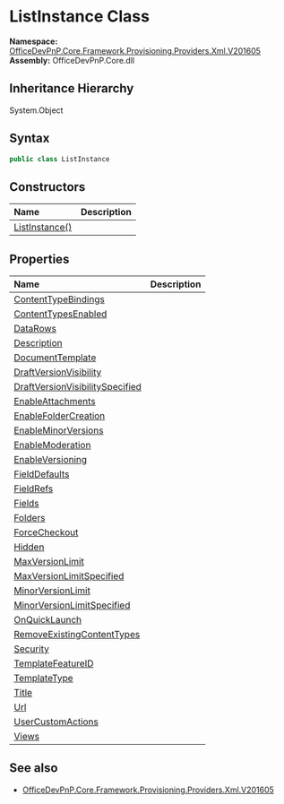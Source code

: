 # ListInstance Class
  

**Namespace:** [OfficeDevPnP.Core.Framework.Provisioning.Providers.Xml.V201605](OfficeDevPnP.Core.Framework.Provisioning.Providers.Xml.V201605.md)  
**Assembly:** OfficeDevPnP.Core.dll  
## Inheritance Hierarchy
System.Object  
## Syntax
```C#
public class ListInstance
```
## Constructors
|**Name**|**Description**|
|:-----|:-----|
| [ListInstance()](OfficeDevPnP.Core.Framework.Provisioning.Providers.Xml.V201605.ListInstance.ctor1.md) |  
## Properties
|**Name**|**Description**|
|:-----|:-----|
| [ContentTypeBindings](OfficeDevPnP.Core.Framework.Provisioning.Providers.Xml.V201605.ListInstance.ContentTypeBindings.md) | 
| [ContentTypesEnabled](OfficeDevPnP.Core.Framework.Provisioning.Providers.Xml.V201605.ListInstance.ContentTypesEnabled.md) | 
| [DataRows](OfficeDevPnP.Core.Framework.Provisioning.Providers.Xml.V201605.ListInstance.DataRows.md) | 
| [Description](OfficeDevPnP.Core.Framework.Provisioning.Providers.Xml.V201605.ListInstance.Description.md) | 
| [DocumentTemplate](OfficeDevPnP.Core.Framework.Provisioning.Providers.Xml.V201605.ListInstance.DocumentTemplate.md) | 
| [DraftVersionVisibility](OfficeDevPnP.Core.Framework.Provisioning.Providers.Xml.V201605.ListInstance.DraftVersionVisibility.md) | 
| [DraftVersionVisibilitySpecified](OfficeDevPnP.Core.Framework.Provisioning.Providers.Xml.V201605.ListInstance.DraftVersionVisibilitySpecified.md) | 
| [EnableAttachments](OfficeDevPnP.Core.Framework.Provisioning.Providers.Xml.V201605.ListInstance.EnableAttachments.md) | 
| [EnableFolderCreation](OfficeDevPnP.Core.Framework.Provisioning.Providers.Xml.V201605.ListInstance.EnableFolderCreation.md) | 
| [EnableMinorVersions](OfficeDevPnP.Core.Framework.Provisioning.Providers.Xml.V201605.ListInstance.EnableMinorVersions.md) | 
| [EnableModeration](OfficeDevPnP.Core.Framework.Provisioning.Providers.Xml.V201605.ListInstance.EnableModeration.md) | 
| [EnableVersioning](OfficeDevPnP.Core.Framework.Provisioning.Providers.Xml.V201605.ListInstance.EnableVersioning.md) | 
| [FieldDefaults](OfficeDevPnP.Core.Framework.Provisioning.Providers.Xml.V201605.ListInstance.FieldDefaults.md) | 
| [FieldRefs](OfficeDevPnP.Core.Framework.Provisioning.Providers.Xml.V201605.ListInstance.FieldRefs.md) | 
| [Fields](OfficeDevPnP.Core.Framework.Provisioning.Providers.Xml.V201605.ListInstance.Fields.md) | 
| [Folders](OfficeDevPnP.Core.Framework.Provisioning.Providers.Xml.V201605.ListInstance.Folders.md) | 
| [ForceCheckout](OfficeDevPnP.Core.Framework.Provisioning.Providers.Xml.V201605.ListInstance.ForceCheckout.md) | 
| [Hidden](OfficeDevPnP.Core.Framework.Provisioning.Providers.Xml.V201605.ListInstance.Hidden.md) | 
| [MaxVersionLimit](OfficeDevPnP.Core.Framework.Provisioning.Providers.Xml.V201605.ListInstance.MaxVersionLimit.md) | 
| [MaxVersionLimitSpecified](OfficeDevPnP.Core.Framework.Provisioning.Providers.Xml.V201605.ListInstance.MaxVersionLimitSpecified.md) | 
| [MinorVersionLimit](OfficeDevPnP.Core.Framework.Provisioning.Providers.Xml.V201605.ListInstance.MinorVersionLimit.md) | 
| [MinorVersionLimitSpecified](OfficeDevPnP.Core.Framework.Provisioning.Providers.Xml.V201605.ListInstance.MinorVersionLimitSpecified.md) | 
| [OnQuickLaunch](OfficeDevPnP.Core.Framework.Provisioning.Providers.Xml.V201605.ListInstance.OnQuickLaunch.md) | 
| [RemoveExistingContentTypes](OfficeDevPnP.Core.Framework.Provisioning.Providers.Xml.V201605.ListInstance.RemoveExistingContentTypes.md) | 
| [Security](OfficeDevPnP.Core.Framework.Provisioning.Providers.Xml.V201605.ListInstance.Security.md) | 
| [TemplateFeatureID](OfficeDevPnP.Core.Framework.Provisioning.Providers.Xml.V201605.ListInstance.TemplateFeatureID.md) | 
| [TemplateType](OfficeDevPnP.Core.Framework.Provisioning.Providers.Xml.V201605.ListInstance.TemplateType.md) | 
| [Title](OfficeDevPnP.Core.Framework.Provisioning.Providers.Xml.V201605.ListInstance.Title.md) | 
| [Url](OfficeDevPnP.Core.Framework.Provisioning.Providers.Xml.V201605.ListInstance.Url.md) | 
| [UserCustomActions](OfficeDevPnP.Core.Framework.Provisioning.Providers.Xml.V201605.ListInstance.UserCustomActions.md) | 
| [Views](OfficeDevPnP.Core.Framework.Provisioning.Providers.Xml.V201605.ListInstance.Views.md) | 
## See also
- [OfficeDevPnP.Core.Framework.Provisioning.Providers.Xml.V201605](OfficeDevPnP.Core.Framework.Provisioning.Providers.Xml.V201605.md)
